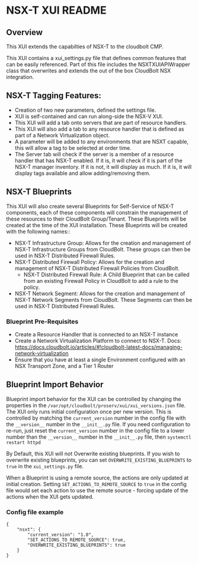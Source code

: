 # NSX-T XUI README

## Overview
This XUI extends the capabilties of NSX-T to the cloudbolt CMP.

This XUI contains a xui_settings.py file that defines common features that can be easily referenced. Part of this file includes the NSXTXUIAPIWrapper class that overwrites and extends the out of the box CloudBolt NSX integration. 

## NSX-T Tagging Features: 
- Creation of two new parameters, defined the settings file.
- XUI is self-contained and can run along-side the NSX-V XUI.
- This XUI will add a tab onto servers that are part of resource handlers.
- This XUI will also add a tab to any resource handler that is defined as part of a Network Virtualization object.
- A parameter will be added to any environments that are NSXT capable, this will allow a tag to be selected at order time.
- The Server tab will check if the server is a member of a resource handler that has NSX-T enabled.  If it is, it will check if it is part of the NSX-T manager inventory.  If it is not, it will display as much.  If it is, it will display tags available and allow adding/removing them. 

## NSX-T Blueprints
This XUI will also create several Blueprints for Self-Service of NSX-T components, each of these components will constrain the management of these resources to their CloudBolt Group/Tenant.  These Blueprints will be created at the time of the XUI installation. These Blueprints will be created with the following names:: 
- NSX-T Infrastructure Group: Allows for the creation and management of NSX-T Infrastructure Groups from CloudBolt. These groups can then be used in NSX-T Distributed Firewall Rules.
- NSX-T Distributed Firewall Policy: Allows for the creation and management of NSX-T Distributed Firewall Policies from CloudBolt.
  - NSX-T Distributed Firewall Rule: A Child Blueprint that can be called from an existing Firewall Policy in CloudBolt to add a rule to the policy.
- NSX-T Network Segment: Allows for the creation and management of NSX-T Network Segments from CloudBolt. These Segments can then be used in NSX-T Distributed Firewall Rules.

### Blueprint Pre-Requisites
- Create a Resource Handler that is connected to an NSX-T instance
- Create a Network Virtualization Platform to connect to NSX-T. Docs:
    https://docs.cloudbolt.io/articles/#!cloudbolt-latest-docs/managing-network-virtualization
- Ensure that you have at least a single Environment configured with an NSX
  Transport Zone, and a Tier 1 Router

## Blueprint Import Behavior
Blueprint import behavior for the XUI can be controlled by changing the properties in the `/var/opt/cloudbolt/proserv/xui/xui_versions.json` file. The XUI only runs initial configuration once per new version. This is controlled by matching the `current_version` number in the config file with the `__version__` number in the `__init__.py` file. If you need configuration to re-run, just reset the `current_version` number in the config file to a lower number than the `__version__` number in the `__init__.py` file, then `systemctl restart httpd`

By Default, this XUI will not Overwrite existing blueprints. If you wish to overwrite existing blueprints, you can set `OVERWRITE_EXISTING_BLUEPRINTS` to `true` in the `xui_settings.py` file.

When a Blueprint is using a remote source, the actions are only updated at initial creation. Setting `SET_ACTIONS_TO_REMOTE_SOURCE` to `true` in the config file would set each action to use the remote source - forcing update of the actions when the XUI gets updated. 

### Config file example

    {
        "nsxt": {
            "current_version": "1.0", 
            "SET_ACTIONS_TO_REMOTE_SOURCE": true, 
            "OVERWRITE_EXISTING_BLUEPRINTS": true
        }
    }
